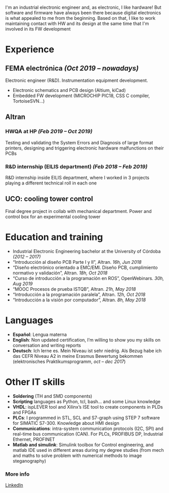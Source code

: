 
I'm an industrial electronic engineer and, as electronic, I like hardware! But software and firmware have always been there because digital electronics is what appealed to me from the beginning. Based on that, I like to work maintaining contact with HW and its design at the same time that I'm involved in its FW development


# Experience

## FEMA electrónica _(Oct 2019 – nowadays)_
Electronic engineer (R&D). Instrumentation equipment development.
- Electronic schematics and PCB design (Altium, kiCad)
- Embedded FW development (MICROCHIP PIC18, CSS C compiler, TortoiseSVN...)

## Altran

### HWQA at HP _(Feb 2019 – Oct 2019)_
Testing and validating the System Errors and Diagnosis of large format printers, designing and triggering electronic hardware malfunctions on their PCBs 

### R&D internship (EILIS department) _(Feb 2018 – Feb 2019)_
R&D internship inside EILIS department, where I worked in 3 projects playing a different technical roll in each one

## UCO: cooling tower control
Final degree project in collab with mechanical department. Power and control box for an experimental cooling tower 

# Education and training 
-	Industrial Electronic Engineering bachelor at the University of Córdoba _(2012 – 2017)_
-	“Introducción al diseño PCB Parte I y II”, Altran. _16h, Jun 2018_
-	“Diseño electrónico orientado a EMC/EMI. Diseño PCB, cumplimiento normativo y validación”, Altran. _18h, Oct 2018_
-	“Curso de introducción a la programación en ROS”, OpenWebinars. _30h, Aug 2019_
-	“MOOC Procesos de prueba ISTQB”, Altran. _21h, May 2018_
-	“Introducción a la programación paralela”, Altran. _12h, Oct 2018_
-	“Introducción a la visión por computador”, Altran. _8h, May 2018_

# Languages
- **Español**:	Lengua materna
- **English**:	Non updated certification, I’m willing to show you my skills on conversation and writing reports
- **Deutsch**:	Ich lerne es. Mein Niveau ist sehr niedrig. Als Bezug habe ich das CEFR Niveau A2 in meine Erasmus Bewertung bekommen (elektronisches Praktikumsprogramm, _oct – dec 2017_)

# Other IT skills
- **Soldering** (TH and SMD components)
- **Scripting** languages as Python, tcl, bash… and some Linux knowledge
- **VHDL**: ispLEVER tool and Xilinx’s ISE tool to create components in PLDs and FPGAs
- **PLCs**: I programmed in STL, SCL and S7-graph using STEP 7 software for SIMATIC S7-300. Knowledge about HMI design
- **Communications**: intra-system communication protocols (I2C, SPI) and real-time bus communication (CAN). For PLCs, PROFIBUS DP, Industrial Ethernet, PROFINET 
- **Matlab and simulink**: Simulink toolbox for Control engineering, and matlab IDE used in different areas during my degree studies (from mech and maths to solve problem with numerical methods to image steganography)

### More info


[LinkedIn](linkedin.com/in/francisco-luque-luque)
